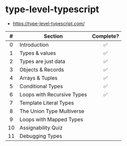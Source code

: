 # type-level-typescript

- <https://type-level-typescript.com/>

|  #  | Section                    | Complete? |
| :-: | -------------------------- | :-------: |
|  0  | Introduction               |    ✅     |
|  1  | Types & values             |    ✅     |
|  2  | Types are just data        |    ✅     |
|  3  | Objects & Records          |    ✅     |
|  4  | Arrays & Tuples            |    ✅     |
|  5  | Conditional Types          |    ✅     |
|  6  | Loops with Recursive Types |    ✅     |
|  7  | Template Literal Types     |           |
|  8  | The Union Type Multiverse  |           |
|  9  | Loops with Mapped Types    |           |
| 10  | Assignability Quiz         |           |
| 11  | Debugging Types            |           |
